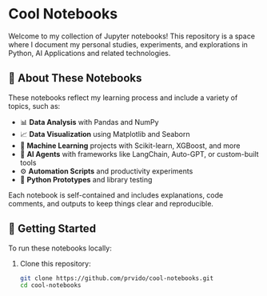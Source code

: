 # Cool Notebooks

Welcome to my collection of Jupyter notebooks! This repository is a space where I document my personal studies, experiments, and explorations in Python, AI Applications and related technologies.

## 🧠 About These Notebooks

These notebooks reflect my learning process and include a variety of topics, such as:

- 📊 **Data Analysis** with Pandas and NumPy  
- 📈 **Data Visualization** using Matplotlib and Seaborn  
- 🧠 **Machine Learning** projects with Scikit-learn, XGBoost, and more  
- 🤖 **AI Agents** with frameworks like LangChain, Auto-GPT, or custom-built tools  
- ⚙️ **Automation Scripts** and productivity experiments  
- 🧪 **Python Prototypes** and library testing  

Each notebook is self-contained and includes explanations, code comments, and outputs to keep things clear and reproducible.

## 🚀 Getting Started

To run these notebooks locally:

1. Clone this repository:
   ```bash
   git clone https://github.com/prvido/cool-notebooks.git
   cd cool-notebooks
